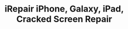 ---
title: "iRepair iPhone, Galaxy, iPad, Cracked Screen Repair"
url: /harrisonburg/irepair-iphone-galaxy-ipad-cracked-screen-repair/
shop: Handy
---